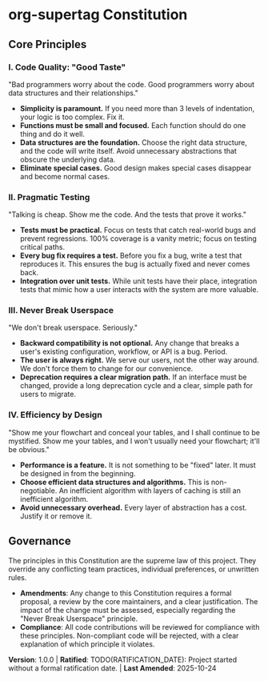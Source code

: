 <!--
Sync Impact Report:
- Version change: none → 1.0.0
- Summary: Initial constitution establishing core principles for code quality, testing, user experience, and performance.
- Added Principles:
  - I. Code Quality: "Good Taste"
  - II. Pragmatic Testing
  - III. Never Break Userspace
  - IV. Efficiency by Design
- Removed Sections: Unused principle and section placeholders from the initial template.
- Templates requiring updates:
  - ⚠ pending: .specify/templates/plan-template.md
  - ⚠ pending: .specify/templates/spec-template.md
  - ⚠ pending: .specify/templates/tasks-template.md
- Follow-up TODOs:
  - TODO(RATIFICATION_DATE): Project started without a formal ratification date.
-->
# org-supertag Constitution

## Core Principles

### I. Code Quality: "Good Taste"
"Bad programmers worry about the code. Good programmers worry about data structures and their relationships."

- **Simplicity is paramount.** If you need more than 3 levels of indentation, your logic is too complex. Fix it.
- **Functions must be small and focused.** Each function should do one thing and do it well.
- **Data structures are the foundation.** Choose the right data structure, and the code will write itself. Avoid unnecessary abstractions that obscure the underlying data.
- **Eliminate special cases.** Good design makes special cases disappear and become normal cases.

### II. Pragmatic Testing
"Talking is cheap. Show me the code. And the tests that prove it works."

- **Tests must be practical.** Focus on tests that catch real-world bugs and prevent regressions. 100% coverage is a vanity metric; focus on testing critical paths.
- **Every bug fix requires a test.** Before you fix a bug, write a test that reproduces it. This ensures the bug is actually fixed and never comes back.
- **Integration over unit tests.** While unit tests have their place, integration tests that mimic how a user interacts with the system are more valuable.

### III. Never Break Userspace
"We don't break userspace. Seriously."

- **Backward compatibility is not optional.** Any change that breaks a user's existing configuration, workflow, or API is a bug. Period.
- **The user is always right.** We serve our users, not the other way around. We don't force them to change for our convenience.
- **Deprecation requires a clear migration path.** If an interface must be changed, provide a long deprecation cycle and a clear, simple path for users to migrate.

### IV. Efficiency by Design
"Show me your flowchart and conceal your tables, and I shall continue to be mystified. Show me your tables, and I won't usually need your flowchart; it'll be obvious."

- **Performance is a feature.** It is not something to be "fixed" later. It must be designed in from the beginning.
- **Choose efficient data structures and algorithms.** This is non-negotiable. An inefficient algorithm with layers of caching is still an inefficient algorithm.
- **Avoid unnecessary overhead.** Every layer of abstraction has a cost. Justify it or remove it.

## Governance

The principles in this Constitution are the supreme law of this project. They override any conflicting team practices, individual preferences, or unwritten rules.

- **Amendments**: Any change to this Constitution requires a formal proposal, a review by the core maintainers, and a clear justification. The impact of the change must be assessed, especially regarding the "Never Break Userspace" principle.
- **Compliance**: All code contributions will be reviewed for compliance with these principles. Non-compliant code will be rejected, with a clear explanation of which principle it violates.

**Version**: 1.0.0 | **Ratified**: TODO(RATIFICATION_DATE): Project started without a formal ratification date. | **Last Amended**: 2025-10-24